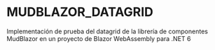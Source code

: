 # MUDBLAZOR_DATAGRID
Implementación de prueba del datagrid de la librería de componentes MudBlazor en un proyecto de Blazor WebAssembly para .NET 6
